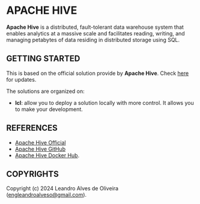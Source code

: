 # APACHE HIVE

**Apache Hive** is a distributed, fault-tolerant data warehouse system that enables analytics at a massive scale and facilitates reading, writing, and managing petabytes of data residing in distributed storage using SQL.

## GETTING STARTED

This is based on the official solution provide by **Apache Hive**. Check [here](https://hub.docker.com/r/apache/hive) for updates.

The solutions are organized on:
- **lcl**: allow you to deploy a solution locally with more control. It allows you to make your development.

## REFERENCES
- [Apache Hive Official](https://hive.apache.org/)
- [Apache Hive GitHub](https://github.com/apache/hive)
- [Apache Hive Docker Hub](https://hub.docker.com/r/apache/hive).

## COPYRIGHTS
Copyright (c) 2024 Leandro Alves de Oliveira (engleandroalveso@gmail.com).